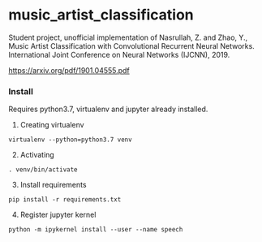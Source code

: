 # music_artist_classification
Student project, unofficial implementation of Nasrullah, Z. and Zhao, Y., Music Artist Classification with Convolutional Recurrent Neural Networks. International Joint Conference on Neural Networks (IJCNN), 2019. 

https://arxiv.org/pdf/1901.04555.pdf

### Install

Requires python3.7, virtualenv and jupyter already installed.

1. Creating virtualenv 

```virtualenv --python=python3.7 venv```

2. Activating 

```. venv/bin/activate```

3. Install requirements

```pip install -r requirements.txt```

4. Register jupyter kernel

```python -m ipykernel install --user --name speech```